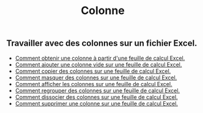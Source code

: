 ﻿---
title: Colonne
second_title: Aspose.Cells Cloud Documen
type: docs
url: /fr/columns/
aliases: [/working-with-columns/]
keywords: REST API, columns, spreadsheets, exce
description: "Cells.Cloud API pour Excel fonctionne : afficher les colonnes d'une feuille de calcul Excel"
weight: 100
---
## Travailler avec des colonnes sur un fichier Excel.

- [Comment obtenir une colonne à partir d'une feuille de calcul Excel.](/cells/fr/columns/get/)
- [Comment ajouter une colonne vide sur une feuille de calcul Excel.](/cells/fr/columns/add/)
- [Comment copier des colonnes sur une feuille de calcul Excel.](/cells/fr/columns/copy/)
- [Comment masquer des colonnes sur une feuille de calcul Excel.](/cells/fr/columns/hide/)
- [Comment afficher les colonnes sur une feuille de calcul Excel.](/cells/fr/columns/unhide/)
- [Comment regrouper des colonnes sur une feuille de calcul Excel.](/cells/fr/columns/group/)
- [Comment dissocier des colonnes sur une feuille de calcul Excel.](/cells/fr/columns/ungroup/)
- [Comment supprimer une colonne sur une feuille de calcul Excel.](/cells/fr/columns/delete/)


